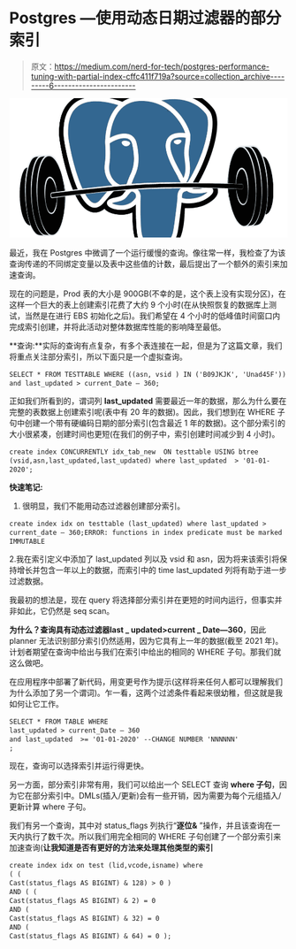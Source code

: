 # Postgres —使用动态日期过滤器的部分索引

> 原文：<https://medium.com/nerd-for-tech/postgres-performance-tuning-with-partial-index-cffc411f719a?source=collection_archive---------6----------------------->

![](img/6dfd51236c033bbffb2bbe8828d777a1.png)

最近，我在 Postgres 中微调了一个运行缓慢的查询。像往常一样，我检查了为该查询传递的不同绑定变量以及表中这些值的计数，最后提出了一个额外的索引来加速查询。

现在的问题是，Prod 表的大小是 900GB(不幸的是，这个表上没有实现分区)，在这样一个巨大的表上创建索引花费了大约 9 个小时(在从快照恢复的数据库上测试，当然是在进行 EBS 初始化之后)。我们希望在 4 个小时的低峰值时间窗口内完成索引创建，并将此活动对整体数据库性能的影响降至最低。

**查询:**实际的查询有点复杂，有多个表连接在一起，但是为了这篇文章，我们将重点关注部分索引，所以下面只是一个虚拟查询。

```
SELECT * FROM TESTTABLE WHERE ((asn, vsid ) IN ('B09JKJK', 'Unad45F')) and last_updated > current_Date — 360;
```

正如我们所看到的，谓词列 **last_updated** 需要最近一年的数据，那么为什么要在完整的表数据上创建索引呢(表中有 20 年的数据)。因此，我们想到在 WHERE 子句中创建一个带有硬编码日期的部分索引(包含最近 1 年的数据)。这个部分索引的大小很紧凑，创建时间也更短(在我们的例子中，索引创建时间减少到 4 小时)。

```
create index CONCURRENTLY idx_tab_new  ON testtable USING btree (vsid,asn,last_updated,last_updated) where last_updated  > '01-01-2020';
```

**快速笔记:**

1.  很明显，我们不能用动态过滤器创建部分索引。

```
create index idx on testtable (last_updated) where last_updated > current_date — 360;ERROR: functions in index predicate must be marked IMMUTABLE
```

2.我在索引定义中添加了 last_updated 列以及 vsid 和 asn，因为将来该索引将保持增长并包含一年以上的数据，而索引中的 time last_updated 列将有助于进一步过滤数据。

我最初的想法是，现在 query 将选择部分索引并在更短的时间内运行，但事实并非如此，它仍然是 seq scan。

**为什么？**查询具有动态过滤器**last _ updated>current _ Date—360**，因此 planner 无法识别部分索引仍然适用，因为它具有上一年的数据(截至 2021 年)。计划者期望在查询中给出与我们在索引中给出的相同的 WHERE 子句。那我们就这么做吧。

在应用程序中部署了新代码，用变更号作为提示(这样将来任何人都可以理解我们为什么添加了另一个谓词)。乍一看，这两个过滤条件看起来很幼稚，但这就是我如何让它工作。

```
SELECT * FROM TABLE WHERE 
last_updated > current_Date — 360
and last_updated  >= '01-01-2020' --CHANGE NUMBER 'NNNNNN'
;
```

现在，查询可以选择索引并运行得更快。

另一方面，部分索引非常有用，我们可以给出一个 SELECT 查询 **where 子句**，因为它在部分索引中。DMLs(插入/更新)会有一些开销，因为需要为每个元组插入/更新计算 where 子句。

我们有另一个查询，其中对 status_flags 列执行“**逐位&** ”操作，并且该查询在一天内执行了数千次。所以我们用完全相同的 WHERE 子句创建了一个部分索引来加速查询(**让我知道是否有更好的方法来处理其他类型的索引**

```
create index idx on test (lid,vcode,isname) where
( (
Cast(status_flags AS BIGINT) & 128) > 0 )
AND ( (
Cast(status_flags AS BIGINT) & 2) = 0
AND (
Cast(status_flags AS BIGINT) & 32) = 0
AND (
Cast(status_flags AS BIGINT) & 64) = 0 );
```